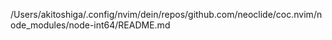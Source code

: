 /Users/akitoshiga/.config/nvim/dein/repos/github.com/neoclide/coc.nvim/node_modules/node-int64/README.md